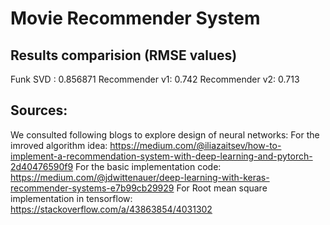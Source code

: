 # Movie Recommender System

## Results comparision (RMSE values)
Funk SVD : 0.856871
Recommender v1: 0.742
Recommender v2: 0.713

## Sources:
We consulted following blogs to explore design of neural networks:
For the imroved algorithm idea: https://medium.com/@iliazaitsev/how-to-implement-a-recommendation-system-with-deep-learning-and-pytorch-2d40476590f9
For the basic implementation code: https://medium.com/@jdwittenauer/deep-learning-with-keras-recommender-systems-e7b99cb29929
For Root mean square implementation in tensorflow: https://stackoverflow.com/a/43863854/4031302
